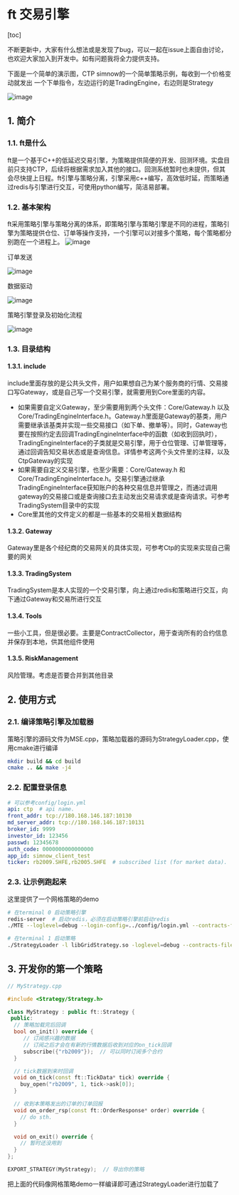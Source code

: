 # ft 交易引擎
[toc]

不断更新中，大家有什么想法或是发现了bug，可以一起在issue上面自由讨论，也欢迎大家加入到开发中。如有问题我将全力提供支持。  

下面是一个简单的演示图，CTP simnow的一个简单策略示例，每收到一个价格变动就发出 一个下单指令，左边运行的是TradingEngine，右边则是Strategy

![image](img/example.jpg)

## 1. 简介
### 1.1. ft是什么
ft是一个基于C++的低延迟交易引擎，为策略提供简便的开发、回测环境。实盘目前只支持CTP，后续将根据需求加入其他的接口。回测系统暂时也未提供，但其会尽快提上日程。ft引擎与策略分离，引擎采用c++编写，高效低时延，而策略通过redis与引擎进行交互，可使用python编写，简洁易部署。

### 1.2. 基本架构
ft采用策略引擎与策略分离的体系，即策略引擎与策略引擎是不同的进程，策略引擎为策略提供仓位、订单等操作支持，一个引擎可以对接多个策略，每个策略都分别跑在一个进程上。
![image](img/framework.jpg)

订单发送

![image](img/Trading.png)

数据驱动

![image](img/MarketDataFlow.png)

策略引擎登录及初始化流程

![image](img/登录流程.png)

### 1.3. 目录结构
#### 1.3.1. include
include里面存放的是公共头文件，用户如果想自己为某个服务商的行情、交易接口写Gateway，或是自己写一个交易引擎，就需要用到Core里面的内容。
* 如果需要自定义Gateway，至少需要用到两个头文件：Core/Gateway.h 以及 Core/TradingEngineInterface.h。Gateway.h里面是Gateway的基类，用户需要继承该基类并实现一些交易接口（如下单、撤单等）。同时，Gateway也要在按照约定去回调TradingEngineInterface中的函数（如收到回执时），TradingEngineInterface的子类就是交易引擎，用于仓位管理、订单管理等，通过回调告知交易状态或是查询信息。详情参考这两个头文件里的注释，以及CtpGateway的实现
* 如果需要自定义交易引擎，也至少需要：Core/Gateway.h 和 Core/TradingEngineInterface.h。交易引擎通过继承TradingEngineInterface获知账户的各种交易信息并管理之，而通过调用gateway的交易接口或是查询接口去主动发出交易请求或是查询请求。可参考TradingSystem目录中的实现
* Core里其他的文件定义的都是一些基本的交易相关数据结构
#### 1.3.2. Gateway
Gateway里是各个经纪商的交易网关的具体实现，可参考Ctp的实现来实现自己需要的网关
#### 1.3.3. TradingSystem
TradingSystem是本人实现的一个交易引擎，向上通过redis和策略进行交互，向下通过Gateway和交易所进行交互
#### 1.3.4. Tools
一些小工具，但是很必要。主要是ContractCollector，用于查询所有的合约信息并保存到本地，供其他组件使用
#### 1.3.5. RiskManagement
风险管理。考虑是否要合并到其他目录

## 2. 使用方式
### 2.1. 编译策略引擎及加载器
策略引擎的源码文件为MSE.cpp，策略加载器的源码为StrategyLoader.cpp，使用cmake进行编译
```bash
mkdir build && cd build
cmake .. && make -j4
```

### 2.2. 配置登录信息
```yml
# 可以参考config/login.yml
api: ctp  # api name.
front_addr: tcp://180.168.146.187:10130
md_server_addr: tcp://180.168.146.187:10131
broker_id: 9999
investor_id: 123456
passwd: 12345678
auth_code: 0000000000000000
app_id: simnow_client_test
ticker: rb2009.SHFE,rb2005.SHFE  # subscribed list (for market data).
```

### 2.3. 让示例跑起来
这里提供了一个网格策略的demo
```bash
# 在terminal 0 启动策略引擎
redis-server  # 启动redis，必须在启动策略引擎前启动redis
./MTE --loglevel=debug --login-config=../config/login.yml --contracts-file=../config/contracts.csv
```
```bash
# 在terminal 1 启动策略
./StrategyLoader -l libGridStrategy.so -loglevel=debug --contracts-file=../config/contracts.csv
```

## 3. 开发你的第一个策略
```c++
// MyStrategy.cpp

#include <Strategy/Strategy.h>

class MyStrategy : public ft::Strategy {
 public:
  // 策略加载完后回调
  bool on_init() override {
     // 订阅感兴趣的数据
     // 订阅之后才会在有新的行情数据后收到对应的on_tick回调
     subscribe({"rb2009"});  // 可以同时订阅多个合约
  }

  // tick数据到来时回调
  void on_tick(const ft::TickData* tick) override {
    buy_open("rb2009", 1, tick->ask[0]);
  }

  // 收到本策略发出的订单的订单回报
  void on_order_rsp(const ft::OrderResponse* order) override {
    // do sth.
  }

  void on_exit() override {
    // 暂时还没用到
  }
};

EXPORT_STRATEGY(MyStrategy);  // 导出你的策略
```
把上面的代码像网格策略demo一样编译即可通过StrategyLoader进行加载了
